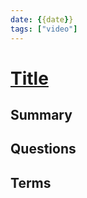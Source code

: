 ```yaml
---
date: {{date}}
tags: ["video"]
---
```


# [Title](https://example.com)

## Summary
<!-- Summary goes here-->


## Questions
<!-- all the questions and critics. always questioning for more deep exploration-->


## Terms
<!-- Link to page of the terms -->